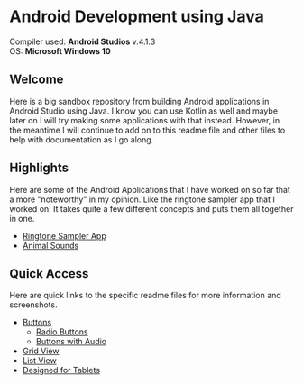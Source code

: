 # Android Development using Java

Compiler used: **Android Studios** v.4.1.3 <br />
OS: **Microsoft Windows 10**

## Welcome 

Here is a big sandbox repository from building Android applications in Android Studio using Java. I know you can use Kotlin as well and maybe later on I will try making some applications with that instead. However, in the meantime I will continue to add on to this readme file and other files to help with documentation as I go along. 

## Highlights

Here are some of the Android Applications that I have worked on so far that a more "noteworthy" in my opinion. Like the ringtone sampler app that I worked on. It takes quite a few different concepts and puts them all together in one. 

- [Ringtone Sampler App](https://github.com/aquaman48/Android-Apps/blob/main/Button-Uses/BUTTONS.md#ringtone-sampler)
- [Animal Sounds](https://github.com/aquaman48/Android-Apps/blob/main/Button-Uses/BUTTONS.md#animal-sounds)

## Quick Access

Here are quick links to the specific readme files for more information and screenshots.

- [Buttons](https://github.com/aquaman48/Android-Apps/blob/main/Button-Uses/BUTTONS.md#basic-click-buttons)
  - [Radio Buttons](https://github.com/aquaman48/Android-Apps/blob/main/Button-Uses/BUTTONS.md#radio-buttons)
  - [Buttons with Audio](https://github.com/aquaman48/Android-Apps/blob/main/Button-Uses/BUTTONS.md#buttons-with-audio)
- [Grid View](https://github.com/aquaman48/Android-Apps/blob/main/Grid%20View%20Apps/GridView.md#gridviews)
- [List View](https://github.com/aquaman48/Android-Apps/blob/main/List%20View%20Apps/ListViews.md#android-applications-listview-layout)
- [Designed for Tablets](https://github.com/aquaman48/Android-Apps/blob/main/Tablet-Apps/TABLET_APPS.md#android-applications-built-for-tablets)
